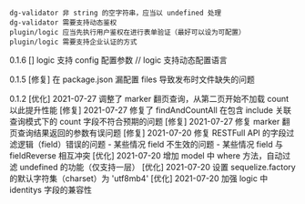     dg-validator 非 string 的空字符串，应当以 undefined 处理
    dg-validator 需要支持动态鉴权
    plugin/logic 应当先执行用户鉴权在进行表单验证（最好可以设为可配置）
    plugin/logic 需要支持企业认证的方式
0.1.6
    [] logic 支持 config 配置参数
    // logic 支持动态配置语言

0.1.5
    [修复] 在 package.json 漏配置 files 导致发布时文件缺失的问题

0.1.2
    [优化] 2021-07-27 调整了 marker 翻页查询，从第二页开始不加载 count 以此提升性能
    [修复] 2021-07-27 修复了 findAndCountAll 在包含 include 关联查询模式下的 count 字段不符合预期的问题
    [修复] 2021-07-27 修复 marker 翻页查询结果返回的参数有误问题
    [修复] 2021-07-20 修复 RESTFull API 的字段过滤逻辑（field）错误的问题
        - 某些情况 field 不生效的问题
        - 某些情况 field 与 fieldReverse 相互冲突
    [优化] 2021-07-20 增加 model 中 where 方法，自动过滤 undefined 的功能（仅支持一层）
    [优化] 2021-07-20 设置 sequelize.factory 的默认字符集（charset）为 'utf8mb4'
    [优化] 2021-07-20 加强 logic 中 identitys 字段的兼容性